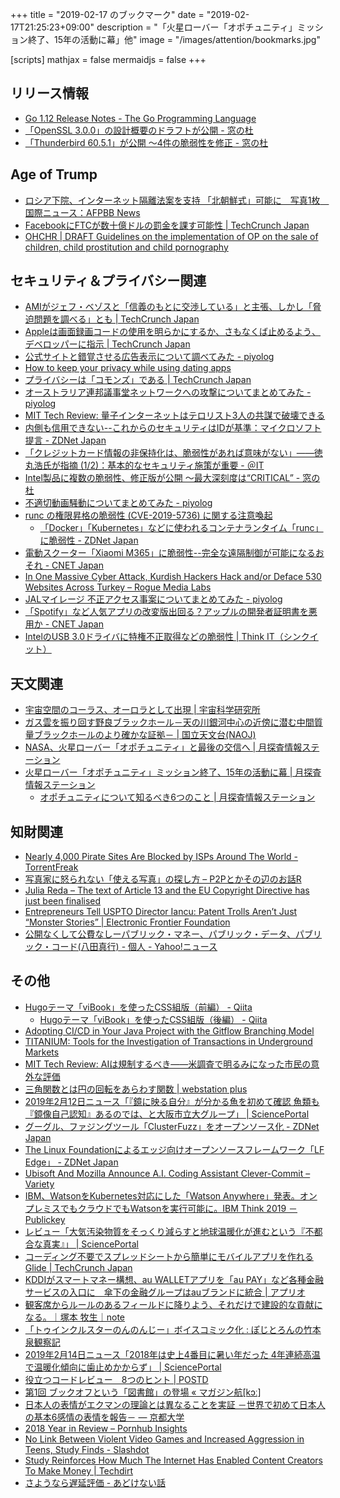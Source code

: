 +++
title = "2019-02-17 のブックマーク"
date =  "2019-02-17T21:25:23+09:00"
description = "「火星ローバー「オポチュニティ」ミッション終了、15年の活動に幕」他"
image = "/images/attention/bookmarks.jpg"

[scripts]
  mathjax = false
  mermaidjs = false
+++

## リリース情報

- [Go 1.12 Release Notes - The Go Programming Language](https://tip.golang.org/doc/go1.12)
- [「OpenSSL 3.0.0」の設計概要のドラフトが公開 - 窓の杜](https://forest.watch.impress.co.jp/docs/news/1169682.html)
- [「Thunderbird 60.5.1」が公開 ～4件の脆弱性を修正 - 窓の杜](https://forest.watch.impress.co.jp/docs/news/1169831.html)

## Age of Trump

- [ロシア下院、インターネット隔離法案を支持 「北朝鮮式」可能に　写真1枚　国際ニュース：AFPBB News](http://www.afpbb.com/articles/-/3210861)
- [FacebookにFTCが数十億ドルの罰金を課す可能性  |  TechCrunch Japan](https://techcrunch.com/2019/02/14/facebook-ftc-fine/)
- [OHCHR |  DRAFT Guidelines on the implementation of OP on the sale of children, child prostitution and child pornography](https://www.ohchr.org/EN/HRBodies/CRC/Pages/DraftGuidelinesOPs.aspx)

## セキュリティ＆プライバシー関連

- [AMIがジェフ・ベゾスと「信義のもとに交渉している」と主張、しかし「脅迫問題を調べる」とも  |  TechCrunch Japan](https://techcrunch.com/2019/02/08/ami-jeff-bezos/)
- [Appleは画面録画コードの使用を明らかにするか、さもなくば止めるよう、デベロッパーに指示  |  TechCrunch Japan](https://techcrunch.com/2019/02/07/apple-glassbox-apps/)
- [公式サイトと錯覚させる広告表示について調べてみた - piyolog](https://piyolog.hatenadiary.jp/entry/2019/02/10/040950)
- [How to keep your privacy while using dating apps](https://blog.f-secure.com/dating-apps/)
- [プライバシーは「コモンズ」である  |  TechCrunch Japan](https://techcrunch.com/2019/02/10/privacy-is-a-commons/)
- [オーストラリア連邦議事堂ネットワークへの攻撃についてまとめてみた - piyolog](https://piyolog.hatenadiary.jp/entry/2019/02/12/062206)
- [MIT Tech Review: 量子インターネットはテロリスト3人の共謀で破壊できる](https://www.technologyreview.jp/s/125806/)
- [内側も信用できない--これからのセキュリティはIDが基準：マイクロソフト提言 - ZDNet Japan](https://japan.zdnet.com/article/35132623/)
- [「クレジットカード情報の非保持化は、脆弱性があれば意味がない」――徳丸浩氏が指摘 (1/2)：基本的なセキュリティ施策が重要 - ＠IT](https://www.atmarkit.co.jp/ait/articles/1902/13/news008.html)
- [Intel製品に複数の脆弱性、修正版が公開 ～最大深刻度は“CRITICAL” - 窓の杜](https://forest.watch.impress.co.jp/docs/news/1169551.html)
- [不適切動画騒動についてまとめてみた - piyolog](https://piyolog.hatenadiary.jp/entry/2019/02/14/061442)
- [runc の権限昇格の脆弱性 (CVE-2019-5736) に関する注意喚起](https://www.jpcert.or.jp/at/2019/at190007.html)
    - [「Docker」「Kubernetes」などに使われるコンテナランタイム「runc」に脆弱性 - ZDNet Japan](https://japan.zdnet.com/article/35132573/)
- [電動スクーター「Xiaomi M365」に脆弱性--完全な遠隔制御が可能になるおそれ - CNET Japan](https://japan.cnet.com/article/35132703/)
- [In One Massive Cyber Attack, Kurdish Hackers Hack and/or Deface 530 Websites Across Turkey – Rogue Media Labs](https://roguemedialabs.com/2019/02/13/in-one-massive-cyber-attack-kurdish-hackers-hack-and-or-deface-530-websites-across-turkey/)
- [JALマイレージ 不正アクセス事案についてまとめてみた - piyolog](https://piyolog.hatenadiary.jp/entry/2019/02/15/064840)
- [「Spotify」など人気アプリの改変版出回る？アップルの開発者証明書を悪用か - CNET Japan](https://japan.cnet.com/article/35132796/)
- [IntelのUSB 3.0ドライバに特権不正取得などの脆弱性 | Think IT（シンクイット）](https://thinkit.co.jp/news/bn/15789)

## 天文関連

- [宇宙空間のコーラス、オーロラとして出現 | 宇宙科学研究所](http://www.isas.jaxa.jp/topics/002017.html)
- [ガス雲を振り回す野良ブラックホール－天の川銀河中心の近傍に潜む中間質量ブラックホールのより確かな証拠－ | 国立天文台(NAOJ)](https://www.nao.ac.jp/news/science/2019/20190212-nro.html)
- [NASA、火星ローバー「オポチュニティ」と最後の交信へ  |   月探査情報ステーション](https://moonstation.jp/blog/marsexp/mer/nasa-to-try-the-last-communication-with-opportunity)
- [火星ローバー「オポチュニティ」ミッション終了、15年の活動に幕  |   月探査情報ステーション](https://moonstation.jp/blog/marsexp/mer/opportunity-ended-its-long-lasting-mission)
    - [オポチュニティについて知るべき6つのこと  |   月探査情報ステーション](https://moonstation.jp/blog/marsexp/mer/six-things-to-know-about-opportunity)

## 知財関連

- [Nearly 4,000 Pirate Sites Are Blocked by ISPs Around The World - TorrentFreak](https://torrentfreak.com/nearly-4000-pirate-sites-are-blocked-by-isps-around-the-world-190210/)
- [写真家に怒られない「使える写真」の探し方 – P2Pとかその辺のお話R](https://p2ptk.org/copyright/1604)
- [Julia Reda   –  The text of Article 13 and the EU Copyright Directive has just been finalised](https://juliareda.eu/2019/02/eu-copyright-final-text/)
- [Entrepreneurs Tell USPTO Director Iancu: Patent Trolls Aren’t Just “Monster Stories” | Electronic Frontier Foundation](https://www.eff.org/deeplinks/2019/02/uspto-director-iancu-patent-trolls-arent-just-monster-stories)
- [公開なくして公費なしーパブリック・マネー、パブリック・データ、パブリック・コード(八田真行) - 個人 - Yahoo!ニュース](https://news.yahoo.co.jp/byline/hattamasayuki/20190213-00114752/)

## その他

- [Hugoテーマ「viBook」を使ったCSS組版（前編） - Qiita](https://qiita.com/shunito/items/6a628d993cce3cd55b65)
    - [Hugoテーマ「viBook」を使ったCSS組版（後編） - Qiita](https://qiita.com/shunito/items/28eedf461b911dc9c15d)
- [Adopting CI/CD in Your Java Project with the Gitflow Branching Model](https://www.infoq.com/articles/CI-CD-Gitflow)
- [TITANIUM: Tools for the Investigation of Transactions in Underground Markets](https://www.titanium-project.eu/)
- [MIT Tech Review: AIは規制するべき——米調査で明るみになった市民の意外な評価](https://www.technologyreview.jp/s/121180/americans-want-to-regulate-ai-but-dont-trust-anyone-to-do-it/)
- [三角関数とは円の回転をあらわす関数 | webstation plus](http://webstation-plus.com/round_trigonometric.html)
- [2019年2月12日ニュース「『鏡に映る自分』が分かる魚を初めて確認 魚類も『鏡像自己認知』あるのでは、と大阪市立大グループ」 | SciencePortal](https://scienceportal.jst.go.jp/news/newsflash_review/newsflash/2019/02/20190212_01.html)
- [グーグル、ファジングツール「ClusterFuzz」をオープンソース化 - ZDNet Japan](https://japan.zdnet.com/article/35132568/)
- [The Linux Foundationによるエッジ向けオープンソースフレームワーク「LF Edge」 - ZDNet Japan](https://japan.zdnet.com/article/35132423/)
- [Ubisoft And Mozilla Announce A.I. Coding Assistant Clever-Commit – Variety](https://variety.com/2019/gaming/news/ubisoft-and-mozilla-announce-clever-commit-1203137446/)
- [IBM、WatsonをKubernetes対応にした「Watson Anywhere」発表。オンプレミスでもクラウドでもWatsonを実行可能に。IBM Think 2019 － Publickey](https://www.publickey1.jp/blog/19/ibmwatsonkuberneteswatson_anywherewatsonibm_think_2019.html)
- [レビュー「大気汚染物質をそっくり減らすと地球温暖化が進むという『不都合な真実』」 | SciencePortal](https://scienceportal.jst.go.jp/news/newsflash_review/review/2019/02/20190213_01.html)
- [コーディング不要でスプレッドシートから簡単にモバイルアプリを作れるGlide  |  TechCrunch Japan](https://techcrunch.com/2019/02/12/glide-helps-you-build-mobile-apps-from-a-spreadsheet-without-coding/)
- [KDDIがスマートマネー構想、au WALLETアプリを「au PAY」など各種金融サービスの入口に　傘下の金融グループはauブランドに統合 | アプリオ](https://appllio.com/20190212-10902-au-smart-maney-project)
- [観客席からルールのあるフィールドに降りよう、それだけで建設的な貢献になる。｜塚本 牧生｜note](https://note.mu/tsukamoto/n/n4d65177831d1)
- [「トゥインクルスターのんのんじー」ボイスコミック化 : ぽじとろんの竹本泉観察記](https://positron.exblog.jp/30413497/)
- [2019年2月14日ニュース「2018年は史上4番目に暑い年だった 4年連続高温で温暖化傾向に歯止めかからず」 | SciencePortal](https://scienceportal.jst.go.jp/news/newsflash_review/newsflash/2019/02/20190214_01.html)
- [役立つコードレビュー　8つのヒント | POSTD](https://postd.cc/8-tips-for-great-code-reviews/)
- [第1回 ブックオフという「図書館」の登場 «  マガジン航[kɔː]](https://magazine-k.jp/2019/02/14/bookoff-as-public-sphere-01/)
- [日本人の表情がエクマンの理論とは異なることを実証 －世界で初めて日本人の基本6感情の表情を報告－ — 京都大学](http://www.kyoto-u.ac.jp/ja/research/research_results/2018/190212_2.html?utm_source=dlvr.it&utm_medium=twitter)
- [2018 Year in Review – Pornhub Insights](https://www.pornhub.com/insights/2018-year-in-review)
- [No Link Between Violent Video Games and Increased Aggression in Teens, Study Finds - Slashdot](https://games.slashdot.org/story/19/02/14/2022243/no-link-between-violent-video-games-and-increased-aggression-in-teens-study-finds)
- [Study Reinforces How Much The Internet Has Enabled Content Creators To Make Money | Techdirt](https://www.techdirt.com/articles/20190213/17391941590/study-reinforces-how-much-internet-has-enabled-content-creators-to-make-money.shtml)
- [さようなら遅延評価 - あどけない話](https://kazu-yamamoto.hatenablog.jp/entry/2019/02/15/115630)
